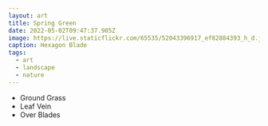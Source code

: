 ```yaml
---
layout: art
title: Spring Green
date: 2022-05-02T09:47:37.985Z
image: https://live.staticflickr.com/65535/52043396917_ef82884393_h_d.jpg
caption: Hexagon Blade
tags:
  - art
  - landscape
  - nature
---
```

* Ground Grass
* Leaf Vein
* Over Blades